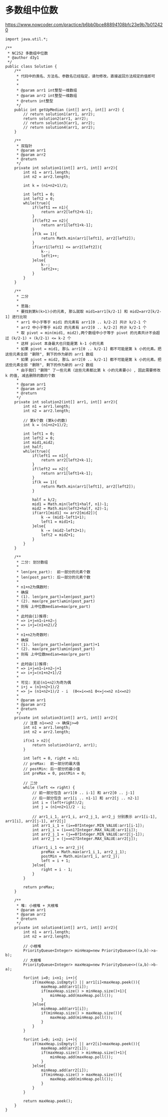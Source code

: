 # 多数组中位数
https://www.nowcoder.com/practice/b6bb0bce88894108bfc23e9b7b012420

    import java.util.*;
    
    /**
     * NC252 多数组中位数
     * @author d3y1
     */
    public class Solution {
        /**
         * 代码中的类名、方法名、参数名已经指定，请勿修改，直接返回方法规定的值即可
         *
         *
         * @param arr1 int整型一维数组
         * @param arr2 int整型一维数组
         * @return int整型
         */
        public int getUpMedian (int[] arr1, int[] arr2) {
            // return solution1(arr1, arr2);
            return solution2(arr1, arr2);
            // return solution3(arr1, arr2);
            // return solution4(arr1, arr2);
        }
    
        /**
         * 双指针
         * @param arr1
         * @param arr2
         * @return
         */
        private int solution1(int[] arr1, int[] arr2){
            int n1 = arr1.length;
            int n2 = arr2.length;
    
            int k = (n1+n2+1)/2;
    
            int left1 = 0;
            int left2 = 0;
            while(true){
                if(left1 == n1){
                    return arr2[left2+k-1];
                }
                if(left2 == n2){
                    return arr1[left1+k-1];
                }
                if(k == 1){
                    return Math.min(arr1[left1], arr2[left2]);
                }
                if(arr1[left1] <= arr2[left2]){
                    k--;
                    left1++;
                }else{
                    k--;
                    left2++;
                }
            }
        }
    
        /**
         * 二分
         *
         * 思路:
         * 要找到第k(k>1)小的元素, 那么就取 mid1=arr1[k/2-1] 和 mid2=arr2[k/2-1] 进行比较
         * arr1 中小于等于 mid1 的元素有 arr1[0 .. k/2-2] 共计 k/2-1 个
         * arr2 中小于等于 mid2 的元素有 arr2[0 .. k/2-2] 共计 k/2-1 个
         * 取 pivot = min(mid1, mid2),两个数组中小于等于 pivot 的元素共计不会超过 (k/2-1) + (k/2-1) <= k-2 个
         * 这样 pivot 本身最大也只能是第 k-1 小的元素
         * 如果 pivot = mid1, 那么 arr1[0 .. k/2-1] 都不可能是第 k 小的元素。把这些元素全部 "删除", 剩下的作为新的 arr1 数组
         * 如果 pivot = mid2, 那么 arr2[0 .. k/2-1] 都不可能是第 k 小的元素。把这些元素全部 "删除", 剩下的作为新的 arr2 数组
         * 由于我们 "删除" 了一些元素（这些元素都比第 k 小的元素要小）, 因此需要修改 k 的值, 减去删除的数的个数
         *
         * @param arr1
         * @param arr2
         * @return
         */
        private int solution2(int[] arr1, int[] arr2){
            int n1 = arr1.length;
            int n2 = arr2.length;
    
            // 第k个数 (第k小的数)
            int k = (n1+n2+1)/2;
    
            int left1 = 0;
            int left2 = 0;
            int mid1,mid2;
            int half;
            while(true){
                if(left1 == n1){
                    return arr2[left2+k-1];
                }
                if(left2 == n2){
                    return arr1[left1+k-1];
                }
                if(k == 1){
                    return Math.min(arr1[left1], arr2[left2]);
                }
    
                half = k/2;
                mid1 = Math.min(left1+half, n1)-1;
                mid2 = Math.min(left2+half, n2)-1;
                if(arr1[mid1] <= arr2[mid2]){
                    k -= (mid1-left1+1);
                    left1 = mid1+1;
                }else{
                    k -= (mid2-left2+1);
                    left2 = mid2+1;
                }
            }
        }
    
        /**
         * 二分: 划分数组
         *
         * len(pre_part):  前一部分的元素个数
         * len(post_part): 后一部分的元素个数
         *
         * n1+n2为偶数时:
         * 确保
         * (1). len(pre_part)=len(post_part)
         * (2). max(pre_part)≤min(post_part)
         * 则有 上中位数median=max(pre_part)
         *
         * 此时由(1)推得:
         * => i+j=n1−i+n2−j
         * => i+j=(n1+n2)/2
         *
         * n1+n2为奇数时:
         * 确保
         * (1). len(pre_part)=len(post_part)+1
         * (2). max(pre_part)≤min(post_part)
         * 则有 上中位数median=max(pre_part)
         *
         * 此时由(1)推得:
         * => i+j=n1−i+n2−j+1
         * => i+j=(n1+n2+1)/2
         *
         * 可见: 无论(n1+n2)为奇为偶
         * i+j = (n1+n2+1)/2
         * => j= (n1+n2+1)/2 - i  (0<=i<=n1 0<=j<=n2 n1<=n2)
         *
         * @param arr1
         * @param arr2
         * @return
         */
        private int solution3(int[] arr1, int[] arr2){
            // 注意 n1<=n2 -> 确保j>=0
            int n1 = arr1.length;
            int n2 = arr2.length;
    
            if(n1 > n2){
                return solution3(arr2, arr1);
            }
    
            int left = 0, right = n1;
            // preMax:  前一部分的最大值
            // postMin: 后一部分的最小值
            int preMax = 0, postMin = 0;
    
            // 二分
            while (left <= right) {
                // 前一部分包含 arr1[0 .. i-1] 和 arr2[0 .. j-1]
                // 后一部分包含 arr1[i .. n1-1] 和 arr2[j .. n2-1]
                int i = (left+right)/2;
                int j = (n1+n2+1)/2 - i;
    
                // arr1_i_1, arr1_i, arr2_j_1, arr2_j 分别表示 arr1[i-1], arr1[i], arr2[j-1], arr2[j]
                int arr1_i_1 = (i==0?Integer.MIN_VALUE:arr1[i-1]);
                int arr1_i = (i==n1?Integer.MAX_VALUE:arr1[i]);
                int arr2_j_1 = (j==0?Integer.MIN_VALUE:arr2[j-1]);
                int arr2_j = (j==n2?Integer.MAX_VALUE:arr2[j]);
    
                if(arr1_i_1 <= arr2_j){
                    preMax = Math.max(arr1_i_1, arr2_j_1);
                    postMin = Math.min(arr1_i, arr2_j);
                    left = i + 1;
                }else{
                    right = i - 1;
                }
            }
    
            return preMax;
        }
    
        /**
         * 堆: 小根堆 + 大根堆
         * @param arr1
         * @param arr2
         * @return
         */
        private int solution4(int[] arr1, int[] arr2){
            int n1 = arr1.length;
            int n2 = arr2.length;
    
            // 小根堆
            PriorityQueue<Integer> minHeap=new PriorityQueue<>((a,b)->a-b);
            // 大根堆
            PriorityQueue<Integer> maxHeap=new PriorityQueue<>((a,b)->b-a);
    
            for(int i=0; i<n1; i++){
                if(maxHeap.isEmpty() || arr1[i]<maxHeap.peek()){
                    maxHeap.add(arr1[i]);
                    if(maxHeap.size() > minHeap.size()+1){
                        minHeap.add(maxHeap.poll());
                    }
                }else{
                    minHeap.add(arr1[i]);
                    if(minHeap.size() > maxHeap.size()){
                        maxHeap.add(minHeap.poll());
                    }
                }
            }
    
            for(int i=0; i<n2; i++){
                if(maxHeap.isEmpty() || arr2[i]<maxHeap.peek()){
                    maxHeap.add(arr2[i]);
                    if(maxHeap.size() > minHeap.size()+1){
                        minHeap.add(maxHeap.poll());
                    }
                }else{
                    minHeap.add(arr2[i]);
                    if(minHeap.size() > maxHeap.size()){
                        maxHeap.add(minHeap.poll());
                    }
                }
            }
    
            return maxHeap.peek();
        }
    }
    

